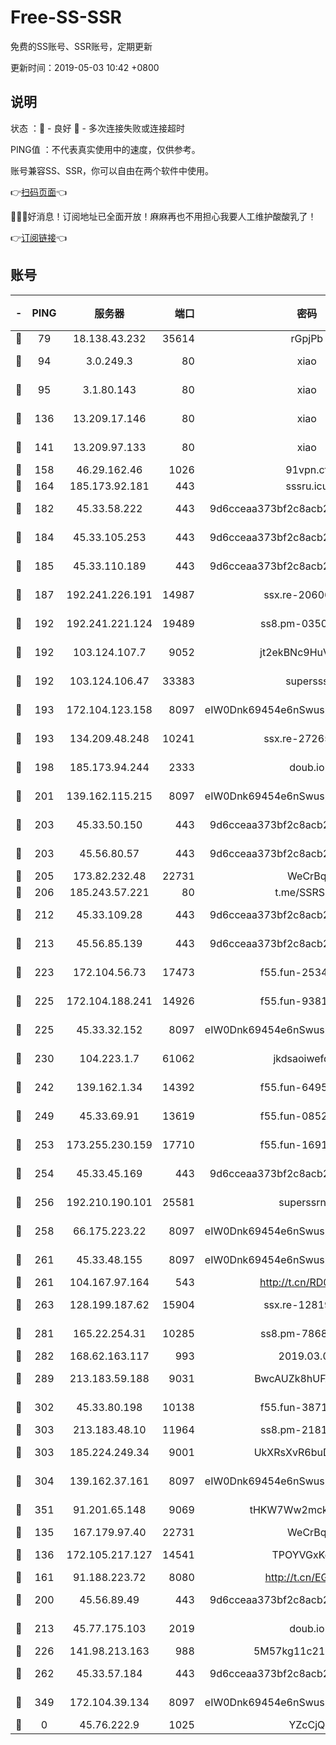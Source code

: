 # Free-SS-SSR

免费的SS账号、SSR账号，定期更新

更新时间：2019-05-03 10:42 +0800

## 说明

状态     ：🙂 - 良好 🙁 - 多次连接失败或连接超时

PING值   ：不代表真实使用中的速度，仅供参考。

账号兼容SS、SSR，你可以自由在两个软件中使用。

👉[扫码页面](https://liesauer.github.io/Free-SS-SSR/)👈

🎉🎉🎉好消息！订阅地址已全面开放！麻麻再也不用担心我要人工维护酸酸乳了！

👉[订阅链接](https://www.liesauer.net/yogurt/subscribe?ACCESS_TOKEN=DAYxR3mMaZAsaqUb)👈

## 账号

|-|PING|服务器|端口|密码|加密方式|区域|
|:----:|:----:|:-----:|-----:|:----:|:----:|:----:|
|🙂|79|18.138.43.232|35614|rGpjPb|rc4-md5|SG|
|🙂|94|3.0.249.3|80|xiao|aes-128-ctr|SG|
|🙂|95|3.1.80.143|80|xiao|aes-128-ctr|SG|
|🙂|136|13.209.17.146|80|xiao|aes-128-ctr|KR|
|🙂|141|13.209.97.133|80|xiao|aes-128-ctr|KR|
|🙂|158|46.29.162.46|1026|91vpn.cf|rc4-md5|RU|
|🙂|164|185.173.92.181|443|sssru.icu|rc4-md5|RU|
|🙂|182|45.33.58.222|443|9d6cceaa373bf2c8acb22e60b6a58be6|aes-256-cfb|US|
|🙂|184|45.33.105.253|443|9d6cceaa373bf2c8acb22e60b6a58be6|aes-256-cfb|US|
|🙂|185|45.33.110.189|443|9d6cceaa373bf2c8acb22e60b6a58be6|aes-256-cfb|US|
|🙂|187|192.241.226.191|14987|ssx.re-20606543|aes-256-cfb|US|
|🙂|192|192.241.221.124|19489|ss8.pm-03500210|aes-256-cfb|US|
|🙂|192|103.124.107.7|9052|jt2ekBNc9HuVtm2a|aes-256-cfb|US|
|🙂|192|103.124.106.47|33383|supersss|aes-256-cfb|US|
|🙂|193|172.104.123.158|8097|eIW0Dnk69454e6nSwuspv9DmS201tQ0D|aes-256-cfb|JP|
|🙂|193|134.209.48.248|10241|ssx.re-27265227|aes-256-cfb|US|
|🙂|198|185.173.94.244|2333|doub.io|aes-128-ctr|RU|
|🙂|201|139.162.115.215|8097|eIW0Dnk69454e6nSwuspv9DmS201tQ0D|aes-256-cfb|JP|
|🙂|203|45.33.50.150|443|9d6cceaa373bf2c8acb22e60b6a58be6|aes-256-cfb|US|
|🙂|203|45.56.80.57|443|9d6cceaa373bf2c8acb22e60b6a58be6|aes-256-cfb|US|
|🙂|205|173.82.232.48|22731|WeCrBq|rc4-md5|US|
|🙂|206|185.243.57.221|80|t.me/SSRSUB|rc4-md5|US|
|🙂|212|45.33.109.28|443|9d6cceaa373bf2c8acb22e60b6a58be6|aes-256-cfb|US|
|🙂|213|45.56.85.139|443|9d6cceaa373bf2c8acb22e60b6a58be6|aes-256-cfb|US|
|🙂|223|172.104.56.73|17473|f55.fun-25348245|aes-256-cfb|SG|
|🙂|225|172.104.188.241|14926|f55.fun-93811920|aes-256-cfb|SG|
|🙂|225|45.33.32.152|8097|eIW0Dnk69454e6nSwuspv9DmS201tQ0D|aes-256-cfb|US|
|🙂|230|104.223.1.7|61062|jkdsaoiwefdsa|aes-256-cfb|US|
|🙂|242|139.162.1.34|14392|f55.fun-64958980|aes-256-cfb|SG|
|🙂|249|45.33.69.91|13619|f55.fun-08523223|aes-256-cfb|US|
|🙂|253|173.255.230.159|17710|f55.fun-16919282|aes-256-cfb|US|
|🙂|254|45.33.45.169|443|9d6cceaa373bf2c8acb22e60b6a58be6|aes-256-cfb|US|
|🙂|256|192.210.190.101|25581|superssrnet|aes-256-cfb|US|
|🙂|258|66.175.223.22|8097|eIW0Dnk69454e6nSwuspv9DmS201tQ0D|aes-256-cfb|US|
|🙂|261|45.33.48.155|8097|eIW0Dnk69454e6nSwuspv9DmS201tQ0D|aes-256-cfb|US|
|🙂|261|104.167.97.164|543|http://t.cn/RD0D7sx|rc4-md5|CA|
|🙂|263|128.199.187.62|15904|ssx.re-12819408|aes-256-cfb|SG|
|🙂|281|165.22.254.31|10285|ss8.pm-78682168|aes-256-cfb|SG|
|🙂|282|168.62.163.117|993|2019.03.07|rc4-md5|US|
|🙂|289|213.183.59.188|9031|BwcAUZk8hUFAkDGN|aes-256-cfb|NL|
|🙂|302|45.33.80.198|10138|f55.fun-38717560|aes-256-cfb|US|
|🙂|303|213.183.48.10|11964|ss8.pm-21817825|rc4-md5|RU|
|🙂|303|185.224.249.34|9001|UkXRsXvR6buDMG2Y|aes-256-cfb|RU|
|🙂|304|139.162.37.161|8097|eIW0Dnk69454e6nSwuspv9DmS201tQ0D|aes-256-cfb|SG|
|🙂|351|91.201.65.148|9069|tHKW7Ww2mck9CHQG|aes-256-cfb|IT|
|🙂|135|167.179.97.40|22731|WeCrBq|rc4-md5|JP|
|🙂|136|172.105.217.127|14541|TPOYVGxKglpi|aes-256-cfb|JP|
|🙂|161|91.188.223.72|8080|http://t.cn/EGJIyrl|rc4-md5|RU|
|🙂|200|45.56.89.49|443|9d6cceaa373bf2c8acb22e60b6a58be6|aes-256-cfb|US|
|🙂|213|45.77.175.103|2019|doub.io|aes-128-ctr|SG|
|🙂|226|141.98.213.163|988|5M57kg11c214qDmK|chacha20|KR|
|🙂|262|45.33.57.184|443|9d6cceaa373bf2c8acb22e60b6a58be6|aes-256-cfb|US|
|🙂|349|172.104.39.134|8097|eIW0Dnk69454e6nSwuspv9DmS201tQ0D|aes-256-cfb|SG|
|🙁|0|45.76.222.9|1025|YZcCjQ|rc4-md5|JP|
